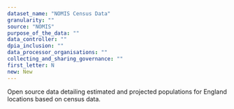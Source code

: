 ```yaml
---
dataset_name: "NOMIS Census Data"
granularity: ""
source: "NOMIS"
purpose_of_the_data: ""
data_controller: ""
dpia_inclusion: ""
data_processor_organisations: ""
collecting_and_sharing_governance: ""
first_letter: N
new: New
---
```

Open source data detailing estimated and projected populations for England locations based on census data.
